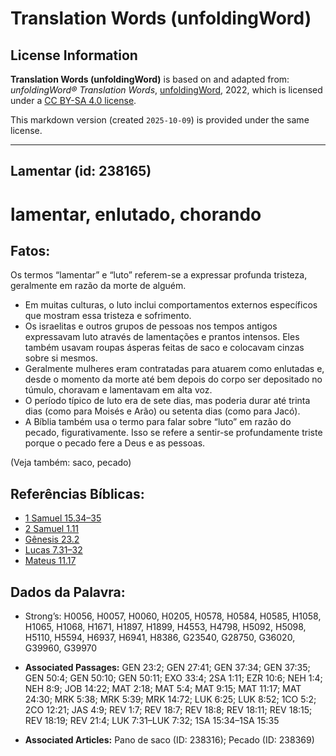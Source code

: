 # Translation Words (unfoldingWord)

## License Information

**Translation Words (unfoldingWord)** is based on and adapted from: _unfoldingWord® Translation Words_, [unfoldingWord](https://unfoldingword.org/utw), 2022, which is licensed under a [CC BY-SA 4.0 license](https://creativecommons.org/licenses/by-sa/4.0/legalcode.en).

This markdown version (created `2025-10-09`) is provided under the same license.



--------------------------------

## Lamentar (id: 238165)

lamentar, enlutado, chorando
============================

Fatos:
------

Os termos “lamentar” e “luto” referem\-se a expressar profunda tristeza, geralmente em razão da morte de alguém.

* Em muitas culturas, o luto inclui comportamentos externos específicos que mostram essa tristeza e sofrimento.
* Os israelitas e outros grupos de pessoas nos tempos antigos expressavam luto através de lamentações e prantos intensos. Eles também usavam roupas ásperas feitas de saco e colocavam cinzas sobre si mesmos.
* Geralmente mulheres eram contratadas para atuarem como enlutadas e, desde o momento da morte até bem depois do corpo ser depositado no túmulo, choravam e lamentavam em alta voz.
* O período típico de luto era de sete dias, mas poderia durar até trinta dias (como para Moisés e Arão) ou setenta dias (como para Jacó).
* A Bíblia também usa o termo para falar sobre “luto” em razão do pecado, figurativamente. Isso se refere a sentir\-se profundamente triste porque o pecado fere a Deus e as pessoas.

(Veja também: saco, pecado)

Referências Bíblicas:
---------------------

* [1 Samuel 15\.34–35](https://ref.ly/1Sam15:34-1Sam15:35)
* [2 Samuel 1\.11](https://ref.ly/2Sam1:11)
* [Gênesis 23\.2](https://ref.ly/Gen23:2)
* [Lucas 7\.31–32](https://ref.ly/Luke7:31-Luke7:32)
* [Mateus 11\.17](https://ref.ly/Matt11:17)

Dados da Palavra:
-----------------

* Strong’s: H0056, H0057, H0060, H0205, H0578, H0584, H0585, H1058, H1065, H1068, H1671, H1897, H1899, H4553, H4798, H5092, H5098, H5110, H5594, H6937, H6941, H8386, G23540, G28750, G36020, G39960, G39970

* **Associated Passages:** GEN 23:2; GEN 27:41; GEN 37:34; GEN 37:35; GEN 50:4; GEN 50:10; GEN 50:11; EXO 33:4; 2SA 1:11; EZR 10:6; NEH 1:4; NEH 8:9; JOB 14:22; MAT 2:18; MAT 5:4; MAT 9:15; MAT 11:17; MAT 24:30; MRK 5:38; MRK 5:39; MRK 14:72; LUK 6:25; LUK 8:52; 1CO 5:2; 2CO 12:21; JAS 4:9; REV 1:7; REV 18:7; REV 18:8; REV 18:11; REV 18:15; REV 18:19; REV 21:4; LUK 7:31–LUK 7:32; 1SA 15:34–1SA 15:35
* **Associated Articles:** Pano de saco (ID: 238316); Pecado (ID: 238369)

